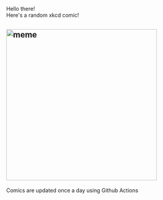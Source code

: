Hello there! <br>Here's a random xkcd comic!<br>
## <img src="https://imgs.xkcd.com/comics/cliched_exchanges.png" alt="meme" width="400"/><br>
Comics are updated once a day using Github Actions